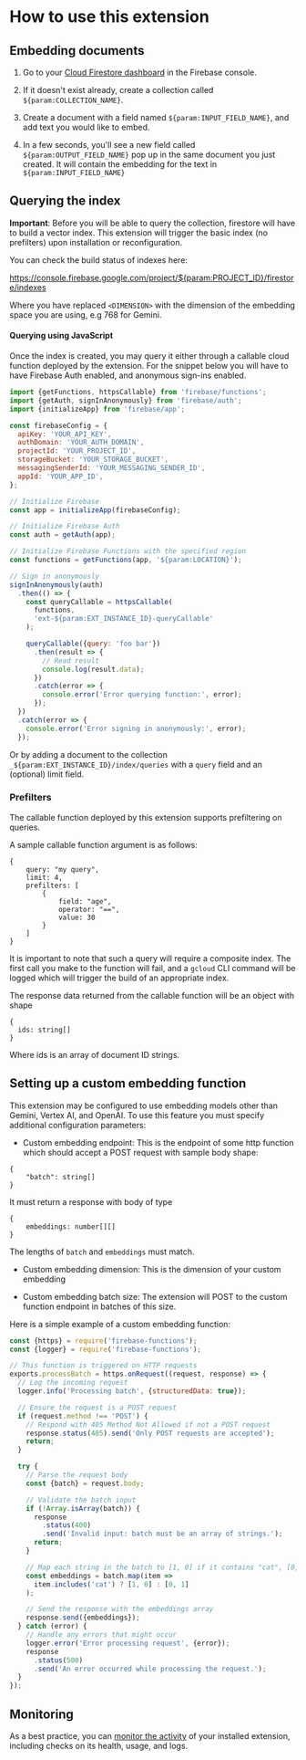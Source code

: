 # How to use this extension

## Embedding documents

1.  Go to your [Cloud Firestore dashboard](https://console.firebase.google.com/project/${param:PROJECT_ID}/firestore/data) in the Firebase console.

2.  If it doesn't exist already, create a collection called `${param:COLLECTION_NAME}`.

3.  Create a document with a field named `${param:INPUT_FIELD_NAME}`, and add text you would like to embed.

4.  In a few seconds, you'll see a new field called `${param:OUTPUT_FIELD_NAME}` pop up in the same document you just created. It will contain the embedding for the text in `${param:INPUT_FIELD_NAME}`

## Querying the index

**Important**: Before you will be able to query the collection, firestore will have to build a vector index. This extension will trigger the basic index (no prefilters) upon installation or reconfiguration.

You can check the build status of indexes here:

https://console.firebase.google.com/project/${param:PROJECT_ID}/firestore/indexes

Where you have replaced `<DIMENSION>` with the dimension of the embedding space you are using, e.g 768 for Gemini.

#### Querying using JavaScript

Once the index is created, you may query it either through a callable cloud function deployed by the extension. For the snippet below you will have to have Firebase Auth enabled, and anonymous sign-ins enabled.

```javascript
import {getFunctions, httpsCallable} from 'firebase/functions';
import {getAuth, signInAnonymously} from 'firebase/auth';
import {initializeApp} from 'firebase/app';

const firebaseConfig = {
  apiKey: 'YOUR_API_KEY',
  authDomain: 'YOUR_AUTH_DOMAIN',
  projectId: 'YOUR_PROJECT_ID',
  storageBucket: 'YOUR_STORAGE_BUCKET',
  messagingSenderId: 'YOUR_MESSAGING_SENDER_ID',
  appId: 'YOUR_APP_ID',
};

// Initialize Firebase
const app = initializeApp(firebaseConfig);

// Initialize Firebase Auth
const auth = getAuth(app);

// Initialize Firebase Functions with the specified region
const functions = getFunctions(app, '${param:LOCATION}');

// Sign in anonymously
signInAnonymously(auth)
  .then(() => {
    const queryCallable = httpsCallable(
      functions,
      'ext-${param:EXT_INSTANCE_ID}-queryCallable'
    );

    queryCallable({query: 'foo bar'})
      .then(result => {
        // Read result
        console.log(result.data);
      })
      .catch(error => {
        console.error('Error querying function:', error);
      });
  })
  .catch(error => {
    console.error('Error signing in anonymously:', error);
  });
```

Or by adding a document to the collection `_${param:EXT_INSTANCE_ID}/index/queries` with a `query` field and an (optional) limit field.

### Prefilters

The callable function deployed by this extension supports prefiltering on queries.

A sample callable function argument is as follows:

```
{
    query: "my query",
    limit: 4,
    prefilters: [
        {
            field: "age",
            operator: "==",
            value: 30
        }
    ]
}
```

It is important to note that such a query will require a composite index. The first call you make to the function will fail, and a `gcloud` CLI command will be logged which will trigger the build of an appropriate index.

The response data returned from the callable function will be an object with shape

```
{
  ids: string[]
}
```

Where ids is an array of document ID strings.

## Setting up a custom embedding function

This extension may be configured to use embedding models other than Gemini, Vertex AI, and OpenAI. To use this feature you must specify additional configuration parameters:

- Custom embedding endpoint: This is the endpoint of some http function which should accept a POST request with sample body shape:

```
{
    "batch": string[]
}
```

It must return a response with body of type

```
{
    embeddings: number[][]
}
```

The lengths of `batch` and `embeddings` must match.

- Custom embedding dimension: This is the dimension of your custom embedding

- Custom embedding batch size: The extension will POST to the custom function endpoint in batches of this size.

Here is a simple example of a custom embedding function:

```js
const {https} = require('firebase-functions');
const {logger} = require('firebase-functions');

// This function is triggered on HTTP requests
exports.processBatch = https.onRequest((request, response) => {
  // Log the incoming request
  logger.info('Processing batch', {structuredData: true});

  // Ensure the request is a POST request
  if (request.method !== 'POST') {
    // Respond with 405 Method Not Allowed if not a POST request
    response.status(405).send('Only POST requests are accepted');
    return;
  }

  try {
    // Parse the request body
    const {batch} = request.body;

    // Validate the batch input
    if (!Array.isArray(batch)) {
      response
        .status(400)
        .send('Invalid input: batch must be an array of strings.');
      return;
    }

    // Map each string in the batch to [1, 0] if it contains "cat", [0, 1] otherwise
    const embeddings = batch.map(item =>
      item.includes('cat') ? [1, 0] : [0, 1]
    );

    // Send the response with the embeddings array
    response.send({embeddings});
  } catch (error) {
    // Handle any errors that might occur
    logger.error('Error processing request', {error});
    response
      .status(500)
      .send('An error occurred while processing the request.');
  }
});
```

## Monitoring

As a best practice, you can [monitor the activity](https://firebase.google.com/docs/extensions/manage-installed-extensions#monitor) of your installed extension, including checks on its health, usage, and logs.
